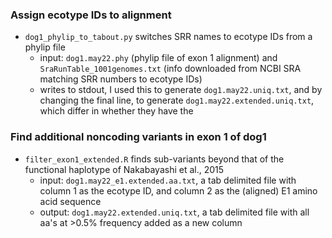 

### Assign ecotype IDs to alignment

- `dog1_phylip_to_tabout.py` switches SRR names to ecotype IDs from a phylip file
  - input: `dog1.may22.phy` (phylip file of exon 1 alignment) and `SraRunTable_1001genomes.txt` (info downloaded from NCBI SRA matching SRR numbers to ecotype IDs)
  - writes to stdout, I used this to generate `dog1.may22.uniq.txt`, and by changing the final line, to generate `dog1.may22.extended.uniq.txt`, which differ in whether they have the 

### Find additional noncoding variants in exon 1 of dog1

- `filter_exon1_extended.R` finds sub-variants beyond that of the functional haplotype of Nakabayashi et al., 2015
  - input: `dog1.may22_e1.extended.aa.txt`, a tab delimited file with column 1 as the ecotype ID, and column 2 as the (aligned) E1 amino acid sequence
  - output:  `dog1.may22.extended.uniq.txt`, a tab delimited file with all aa's at >0.5% frequency added as a new column
